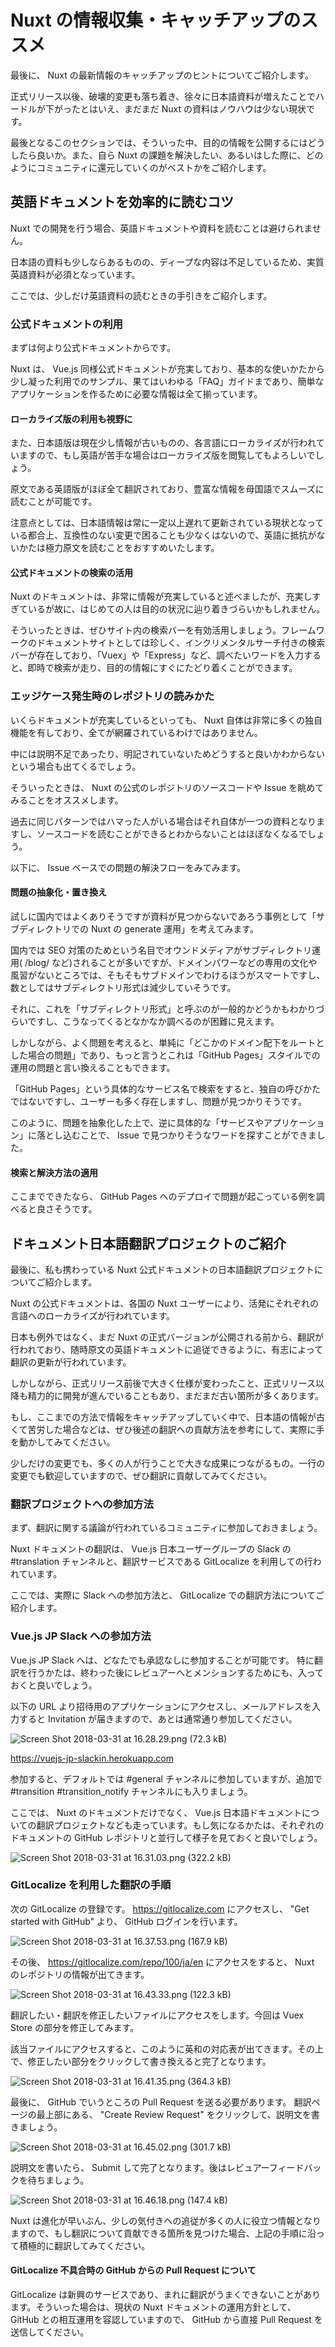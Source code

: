 # Nuxt の情報収集・キャッチアップのススメ

最後に、 Nuxt の最新情報のキャッチアップのヒントについてご紹介します。

正式リリース以後、破壊的変更も落ち着き、徐々に日本語資料が増えたことでハードルが下がったとはいえ、まだまだ Nuxt の資料はノウハウは少ない現状です。

最後となるこのセクションでは、そういった中、目的の情報を公開するにはどうしたら良いか。また、自ら Nuxt の課題を解決したい、あるいはした際に、どのようにコミュニティに還元していくのがベストかをご紹介します。

## 英語ドキュメントを効率的に読むコツ

Nuxt での開発を行う場合、英語ドキュメントや資料を読むことは避けられません。

日本語の資料も少しならあるものの、ディープな内容は不足しているため、実質英語資料が必須となっています。

ここでは、少しだけ英語資料の読むときの手引きをご紹介します。

### 公式ドキュメントの利用

まずは何より公式ドキュメントからです。

Nuxt は、 Vue.js 同様公式ドキュメントが充実しており、基本的な使いかたから少し凝った利用でのサンプル、果てはいわゆる「FAQ」ガイドまであり、簡単なアプリケーションを作るために必要な情報は全て揃っています。

#### ローカライズ版の利用も視野に

また、日本語版は現在少し情報が古いものの、各言語にローカライズが行われていますので、もし英語が苦手な場合はローカライズ版を閲覧してもよろしいでしょう。

原文である英語版がほぼ全て翻訳されており、豊富な情報を母国語でスムーズに読むことが可能です。

注意点としては、日本語情報は常に一定以上遅れて更新されている現状となっている都合上、互換性のない変更で困ることも少なくはないので、英語に抵抗がないかたは極力原文を読むことをおすすめいたします。

#### 公式ドキュメントの検索の活用

Nuxt のドキュメントは、非常に情報が充実していると述べましたが、充実しすぎているが故に、はじめての人は目的の状況に辿り着きづらいかもしれません。

そういったときは、ぜひサイト内の検索バーを有効活用しましょう。フレームワークのドキュメントサイトとしては珍しく、インクリメンタルサーチ付きの検索バーが存在しており、「Vuex」や「Express」など、調べたいワードを入力すると、即時で検索が走り、目的の情報にすぐにたどり着くことができます。

### エッジケース発生時のレポジトリの読みかた

いくらドキュメントが充実しているといっても、 Nuxt 自体は非常に多くの独自機能を有しており、全てが網羅されているわけではありません。

中には説明不足であったり、明記されていないためどうすると良いかわからないという場合も出てくるでしょう。

そういったときは、 Nuxt の公式のレポジトリのソースコードや Issue を眺めてみることをオススメします。

過去に同じパターンではハマった人がいる場合はそれ自体が一つの資料となりますし、ソースコードを読むことができるとわからないことはほぼなくなるでしょう。

以下に、 Issue ベースでの問題の解決フローをみてみます。

#### 問題の抽象化・置き換え

試しに国内ではよくありそうですが資料が見つからないであろう事例として「サブディレクトリでの Nuxt の generate 運用」を考えてみます。

国内では SEO 対策のためという名目でオウンドメディアがサブディレクトリ運用( /blog/ など)されることが多いですが、ドメインパワーなどの専用の文化や風習がないところでは、そもそもサブドメインでわけるほうがスマートですし、数としてはサブディレクトリ形式は減少していそうです。

それに、これを「サブディレクトリ形式」と呼ぶのが一般的かどうかもわかりづらいですし、こうなってくるとなかなか調べるのが困難に見えます。

しかしながら、よく問題を考えると、単純に「どこかのドメイン配下をルートとした場合の問題」であり、もっと言うとこれは「GitHub Pages」スタイルでの運用の問題と言い換えることもできます。

「GitHub Pages」という具体的なサービス名で検索をすると、独自の呼びかたではないですし、ユーザーも多く存在しますし、問題が見つかりそうです。

このように、問題を抽象化した上で、逆に具体的な「サービスやアプリケーション」に落とし込むことで、 Issue で見つかりそうなワードを探すことができました。

#### 検索と解決方法の適用

ここまでできたなら、 GitHub Pages へのデプロイで問題が起こっている例を調べると良さそうです。

## ドキュメント日本語翻訳プロジェクトのご紹介

最後に、私も携わっている Nuxt 公式ドキュメントの日本語翻訳プロジェクトについてご紹介します。

Nuxt の公式ドキュメントは、各国の Nuxt ユーザーにより、活発にそれぞれの言語へのローカライズが行われています。

日本も例外ではなく、まだ Nuxt の正式バージョンが公開される前から、翻訳が行われており、随時原文の英語ドキュメントに追従できるように、有志によって翻訳の更新が行われています。

しかしながら、正式リリース前後で大きく仕様が変わったこと、正式リリース以降も精力的に開発が進んでいることもあり、まだまだ古い箇所が多くあります。

もし、ここまでの方法で情報をキャッチアップしていく中で、日本語の情報が古くて苦労した場合などは、ぜひ後述の翻訳への貢献方法を参考にして、実際に手を動かしてみてください。

少しだけの変更でも、多くの人が行うことで大きな成果につながるもの。一行の変更でも歓迎していますので、ぜひ翻訳に貢献してみてください。

### 翻訳プロジェクトへの参加方法

まず、翻訳に関する議論が行われているコミュニティに参加しておきましょう。

Nuxt ドキュメントの翻訳は、 Vue.js 日本ユーザーグループの Slack の #translation チャンネルと、翻訳サービスである GitLocalize を利用しての行われています。

ここでは、実際に Slack への参加方法と、 GitLocalize での翻訳方法についてご紹介します。

### Vue.js JP Slack への参加方法

Vue.js JP Slack へは、どなたでも承認なしに参加することが可能です。
特に翻訳を行うかたは、終わった後にレビュアーへとメンションするためにも、入っておくと良いでしょう。

以下の URL より招待用のアプリケーションにアクセスし、メールアドレスを入力すると Invitation が届きますので、あとは通常通り参加してください。

![Screen Shot 2018-03-31 at 16.28.29.png (72.3 kB)](https://img.esa.io/uploads/production/attachments/4699/2018/03/31/11203/c7b159f3-8cd8-4b5c-8704-7ab532a3275a.png)

https://vuejs-jp-slackin.herokuapp.com

参加すると、デフォルトでは #general チャンネルに参加していますが、追加で #transition #transition_notify チャンネルにも入りましょう。

ここでは、 Nuxt のドキュメントだけでなく、 Vue.js 日本語ドキュメントについての翻訳プロジェクトなども走っています。もし気になるかたは、それぞれのドキュメントの GitHub レポジトリと並行して様子を見ておくと良いでしょう。

![Screen Shot 2018-03-31 at 16.31.03.png (322.2 kB)](https://img.esa.io/uploads/production/attachments/4699/2018/03/31/11203/047e7a06-642e-414e-aac7-70d47b309d1c.png)

### GitLocalize を利用した翻訳の手順

次の GitLocalize の登録です。
https://gitlocalize.com にアクセスし、  "Get started with GitHub" より、 GitHub ログインを行います。

![Screen Shot 2018-03-31 at 16.37.53.png (167.9 kB)](https://img.esa.io/uploads/production/attachments/4699/2018/03/31/11203/ff3d0922-5c14-4cb6-9b54-8850104c4e6e.png)

その後、 https://gitlocalize.com/repo/100/ja/en にアクセスをすると、 Nuxt のレポジトリの情報が出てきます。

![Screen Shot 2018-03-31 at 16.43.33.png (122.3 kB)](https://img.esa.io/uploads/production/attachments/4699/2018/03/31/11203/bb389549-b4a3-443d-b9f3-1d9d0dd58dd5.png)

翻訳したい・翻訳を修正したいファイルにアクセスをします。今回は Vuex Store の部分を修正してみます。

該当ファイルにアクセスすると、このように英和の対応表が出てきます。その上で、修正したい部分をクリックして書き換えると完了となります。

![Screen Shot 2018-03-31 at 16.41.35.png (364.3 kB)](https://img.esa.io/uploads/production/attachments/4699/2018/03/31/11203/37745b90-9bab-4bf8-97a7-aa7fd870425f.png)

最後に、 GitHub でいうところの Pull Request を送る必要があります。
翻訳ページの最上部にある、 "Create Review Request" をクリックして、説明文を書きましょう。

![Screen Shot 2018-03-31 at 16.45.02.png (301.7 kB)](https://img.esa.io/uploads/production/attachments/4699/2018/03/31/11203/866e5935-de0e-4d83-9f4c-39c4a92c6bb5.png)

説明文を書いたら、 Submit して完了となります。後はレビュアーフィードバックを待ちましょう。

![Screen Shot 2018-03-31 at 16.46.18.png (147.4 kB)](https://img.esa.io/uploads/production/attachments/4699/2018/03/31/11203/f9edfa7d-fd04-4a93-aaf9-330c774c7119.png)

Nuxt は進化が早いぶん、少しの気付きへの追従が多くの人に役立つ情報となりますので、もし翻訳について貢献できる箇所を見つけた場合、上記の手順に沿って積極的に翻訳してみてください。

#### GitLocalize 不具合時の GitHub からの Pull Request について

GitLocalize は新興のサービスであり、まれに翻訳がうまくできないことがあります。そういった場合は、現状の Nuxt ドキュメントの運用方針として、 GitHub との相互運用を容認していますので、 GitHub から直接 Pull Request を送信してください。

